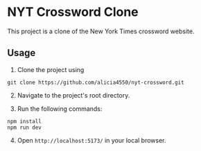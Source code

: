 # NYT Crossword Clone

This project is a clone of the New York Times crossword website.

## Usage

1. Clone the project using 
```
git clone https://github.com/alicia4550/nyt-crossword.git
```

2. Navigate to the project's root directory.

3. Run the following commands:
```
npm install
npm run dev
```

4. Open `http://localhost:5173/` in your local browser.